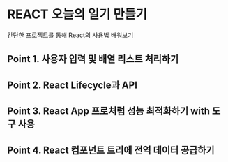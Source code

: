 # REACT 오늘의 일기 만들기

간단한 프로젝트를 통해 React의 사용법 배워보기

## Point 1. 사용자 입력 및 배열 리스트 처리하기

## Point 2. React Lifecycle과 API

## Point 3. React App 프로처럼 성능 최적화하기 with 도구 사용

## Point 4. React 컴포넌트 트리에 전역 데이터 공급하기

